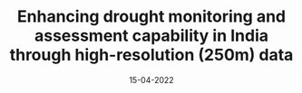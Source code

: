 ---
title: "Enhancing drought monitoring and assessment capability in India through high-resolution (250m) data"
collection: publications
permalink: /publication/15-04-2022-paper-title-number-7
date: 15-04-2022
venue: 'Scientific Data'
paperurl: 'https://www.nature.com/sdata/'
citation: 'Ambika, A. K., & Mishra, V. (2022). Enhancing drought monitoring and assessment capability in India through high-resolution (250m) data (Under Review)'
---
